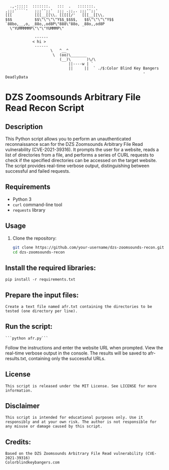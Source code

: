 ```
  .,-:::::  :::::::.   :::  .   :::::::.  
,;;;'````'   ;;;'';;'  ;;; .;;,. ;;;'';;' 
[[[          [[[__[[\\. [[[[[/'   [[[__[[\\.
$$$          $$\"\"\"\"Y$$_$$$$,   $$\"\"\"\"Y$$
`88bo,__,o, _88o,,od8P\"888\"88o, _88o,,od8P
  \"YUMMMMMP\"\"\"YUMMMP\"

			 ------
			< hi >
			 ------
			        \   ^__^
			         \  (oo)\_______
			            (__)\       )\/\
			                ||----w | `
			                ||     ||  ` ./$:Color Blind Key Bangers
                                                             -DeadlyData
```


# DZS Zoomsounds Arbitrary File Read Recon Script

## Description
This Python script allows you to perform an unauthenticated reconnaissance scan for the DZS Zoomsounds Arbitrary File Read vulnerability (CVE-2021-39316). It prompts the user for a website, reads a list of directories from a file, and performs a series of CURL requests to check if the specified directories can be accessed on the target website. The script provides real-time verbose output, distinguishing between successful and failed requests.

## Requirements
- Python 3
- `curl` command-line tool
- `requests` library

## Usage
1. Clone the repository:
   ```bash
   git clone https://github.com/your-username/dzs-zoomsounds-recon.git
   cd dzs-zoomsounds-recon


## Install the required libraries:
    pip install -r requirements.txt


## Prepare the input files:
    Create a text file named afr.txt containing the directories to be tested (one directory per line).

## Run the script:
    ```python afr.py```

   Follow the instructions and enter the website URL when prompted.
   View the real-time verbose output in the console.
   The results will be saved to afr-results.txt, containing only the successful URLs.

## License
    This script is released under the MIT License. See LICENSE for more information.

## Disclaimer
    This script is intended for educational purposes only. Use it responsibly and at your own risk. The author is not responsible for any misuse or damage caused by this script.

## Credits:
    Based on the DZS Zoomsounds Arbitrary File Read vulnerability (CVE-2021-39316)
    Colorblindkeybangers.com
